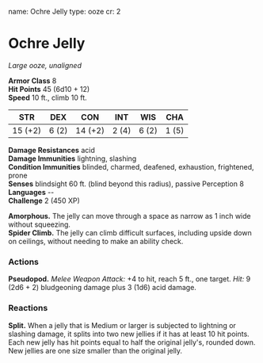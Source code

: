 name: Ochre Jelly
type: ooze
cr: 2

# Ochre Jelly 
_Large ooze, unaligned_

**Armor Class** 8    
**Hit Points** 45 (6d10 + 12)    
**Speed** 10 ft., climb 10 ft. 

| STR     | DEX     | CON     | INT     | WIS     | CHA     |
|---------|---------|---------|---------|---------|---------|
| 15 (+2) | 6 (2)  | 14 (+2) | 2 (4)  | 6 (2)  | 1 (5)  |

**Damage Resistances** acid    
**Damage Immunities** lightning, slashing    
**Condition Immunities** blinded, charmed, deafened, exhaustion, frightened, prone    
**Senses** blindsight 60 ft. (blind beyond this radius), passive Perception 8    
**Languages** --    
**Challenge** 2 (450 XP) 

**Amorphous.** The jelly can move through a space as narrow as 1 inch wide without squeezing.    
**Spider Climb.** The jelly can climb difficult surfaces, including upside down on ceilings, without needing to make an ability check. 

### Actions 
**Pseudopod.** _Melee Weapon Attack:_ +4 to hit, reach 5 ft., one target. _Hit:_ 9 (2d6 + 2) bludgeoning damage plus 3 (1d6) acid damage. 

### Reactions 
**Split.** When a jelly that is Medium or larger is subjected to lightning or slashing damage, it splits into two new jellies if it has at least 10 hit points. Each new jelly has hit points equal to half the original jelly's, rounded down. New jellies are one size smaller than the original jelly.